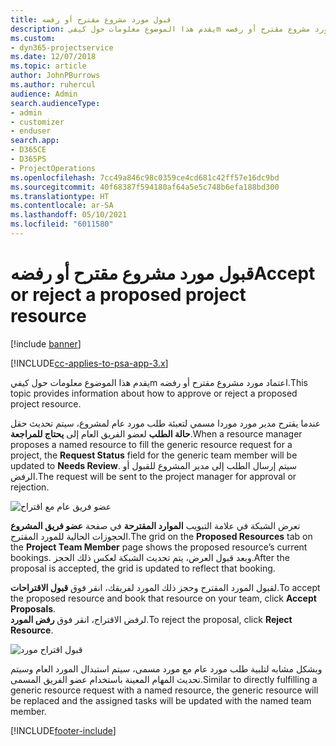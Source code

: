 ```yaml
---
title: قبول مورد مشروع مقترح أو رفضه
description: يقدم هذا الموضوع معلومات حول كيفيm اعتماد مورد مشروع مقترح أو رفضه.
ms.custom:
- dyn365-projectservice
ms.date: 12/07/2018
ms.topic: article
author: JohnPBurrows
ms.author: ruhercul
audience: Admin
search.audienceType:
- admin
- customizer
- enduser
search.app:
- D365CE
- D365PS
- ProjectOperations
ms.openlocfilehash: 7cc49a846c98c0359ce4cd681c42ff57e16dc9bd
ms.sourcegitcommit: 40f68387f594180af64a5e5c748b6efa188bd300
ms.translationtype: HT
ms.contentlocale: ar-SA
ms.lasthandoff: 05/10/2021
ms.locfileid: "6011580"
---
```

# <a name="accept-or-reject-a-proposed-project-resource"></a><span data-ttu-id="a4edc-103">قبول مورد مشروع مقترح أو رفضه</span><span class="sxs-lookup"><span data-stu-id="a4edc-103">Accept or reject a proposed project resource</span></span>

[!include [banner](../includes/psa-now-project-operations.md)]

[!INCLUDE[cc-applies-to-psa-app-3.x](../includes/cc-applies-to-psa-app-3x.md)]

<span data-ttu-id="a4edc-104">يقدم هذا الموضوع معلومات حول كيفيm اعتماد مورد مشروع مقترح أو رفضه.</span><span class="sxs-lookup"><span data-stu-id="a4edc-104">This topic provides information about how to approve or reject a proposed project resource.</span></span>

<span data-ttu-id="a4edc-105">عندما يقترح مدير مورد موردا مسمي لتعبئة طلب مورد عام لمشروع، سيتم تحديث حقل **حالة الطلب** لعضو الفريق العام إلى **يحتاج للمراجعة**.</span><span class="sxs-lookup"><span data-stu-id="a4edc-105">When a resource manager proposes a named resource to fill the generic resource request for a project, the **Request Status** field for the generic team member will be updated to **Needs Review**.</span></span> <span data-ttu-id="a4edc-106">سيتم إرسال الطلب إلى مدير المشروع للقبول أو الرفض.</span><span class="sxs-lookup"><span data-stu-id="a4edc-106">The request will be sent to the project manager for approval or rejection.</span></span>

![عضو فريق عام مع اقتراح](media/RM-how-to-19.png)

<span data-ttu-id="a4edc-108">تعرض الشبكة في علامة التبويب **الموارد المقترحة** في صفحة **عضو فريق المشروع** الحجوزات الحالية للمورد المقترح.</span><span class="sxs-lookup"><span data-stu-id="a4edc-108">The grid on the **Proposed Resources** tab on the **Project Team Member** page shows the proposed resource’s current bookings.</span></span> <span data-ttu-id="a4edc-109">وبعد قبول العرض، يتم تحديث الشبكة لعكس ذلك الحجز.</span><span class="sxs-lookup"><span data-stu-id="a4edc-109">After the proposal is accepted, the grid is updated to reflect that booking.</span></span> 

<span data-ttu-id="a4edc-110">لقبول المورد المقترح وحجز ذلك المورد لفريقك، انقر فوق **قبول الاقتراحات**.</span><span class="sxs-lookup"><span data-stu-id="a4edc-110">To accept the proposed resource and book that resource on your team, click **Accept Proposals**.</span></span>  
<span data-ttu-id="a4edc-111">لرفض الاقتراح، انقر فوق **رفض المورد**.</span><span class="sxs-lookup"><span data-stu-id="a4edc-111">To reject the proposal, click **Reject Resource**.</span></span>

![قبول اقتراح مورد](media/RM-how-to-20.png) 

<span data-ttu-id="a4edc-113">وبشكل مشابه لتلبية طلب مورد عام مع مورد مسمى، سيتم استبدال المورد العام وسيتم تحديث المهام المعينة باستخدام عضو الفريق المسمى.</span><span class="sxs-lookup"><span data-stu-id="a4edc-113">Similar to directly fulfilling a generic resource request with a named resource, the generic resource will be replaced and the assigned tasks will be updated with the named team member.</span></span>


[!INCLUDE[footer-include](../includes/footer-banner.md)]